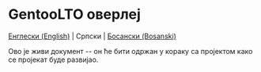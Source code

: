 # GentooLTO оверлеј

[Енглески (English)](/README.md) | Српски | [Босански (Bosanski)](/PROČITAJ_ME.md)

Ово је живи документ -- он ће бити одржан у кораку са пројектом како се пројекат буде развијао.
